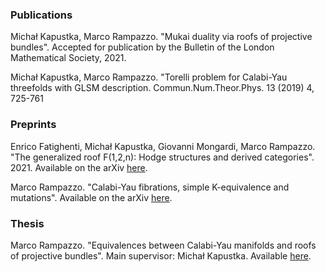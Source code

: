 ### Publications

Michał Kapustka, Marco Rampazzo. "Mukai duality via roofs of projective bundles". Accepted for publication by the Bulletin
of the London Mathematical Society, 2021.

Michał Kapustka, Marco Rampazzo. "Torelli problem for Calabi-Yau threefolds with GLSM description. Commun.Num.Theor.Phys. 13 (2019) 4, 725-761

### Preprints

Enrico Fatighenti, Michał Kapustka, Giovanni Mongardi, Marco Rampazzo. "The generalized roof F(1,2,n): Hodge structures and derived categories". 2021.
Available on the arXiv [here](https://arxiv.org/abs/2110.10475).

Marco Rampazzo. "Calabi-Yau fibrations, simple K-equivalence and mutations". Available on the arXiv [here](https://arxiv.org/abs/2006.06330).

### Thesis

Marco Rampazzo. "Equivalences between Calabi-Yau manifolds and roofs of projective bundles". Main supervisor: Michał Kapustka. Available [here](https://ebooks.uis.no/index.php/USPS/catalog/book/78).
